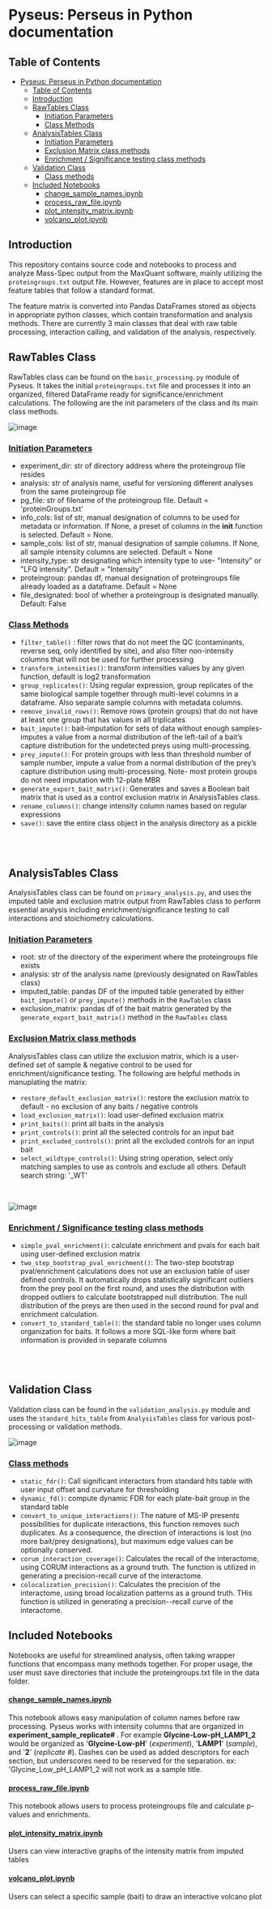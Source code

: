 # Pyseus: Perseus in Python documentation

## Table of Contents

- [Pyseus: Perseus in Python documentation](#pyseus-perseus-in-python-documentation)
  - [Table of Contents](#table-of-contents)
  - [Introduction](#introduction)
  - [RawTables Class](#rawtables-class)
    - [<ins>Initiation Parameters](#insinitiation-parameters)
    - [<ins>Class Methods](#insclass-methods)
  - [AnalysisTables Class](#analysistables-class)
    - [<ins>Initiation Parameters](#insinitiation-parameters-1)
    - [<ins>Exclusion Matrix class methods](#insexclusion-matrix-class-methods)
    - [<ins>Enrichment / Significance testing class methods](#insenrichment--significance-testing-class-methods)
  - [Validation Class](#validation-class)
    - [<ins>Class methods](#insclass-methods-1)
  - [Included Notebooks](#included-notebooks)
      - [<ins>change_sample_names.ipynb](#inschange_sample_namesipynb)
      - [<ins>process_raw_file.ipynb](#insprocess_raw_fileipynb)
      - [<ins>plot_intensity_matrix.ipynb](#insplot_intensity_matrixipynb)
      - [<ins>volcano_plot.ipynb](#insvolcano_plotipynb)



## Introduction

This repository contains source code and notebooks to process and analyze Mass-Spec output from the MaxQuant software, mainly utilizing the ```proteingroups.txt``` output file. However, features are in place to accept most feature tables that follow a standard format.

The feature matrix is converted into Pandas DataFrames stored as objects in appropriate python classes, which contain transformation and analysis methods. There are currently 3 main classes that deal with raw table processing, interaction calling, and validation of the analysis, respectively.

## RawTables Class
RawTables class can be found on the ```basic_processing.py``` module of Pyseus. It takes the initial ```proteingroups.txt``` file and processes it into an organized, filtered DataFrame ready for significance/enrichment calculations. The following are the init parameters of the class and its main class methods.

![image](./images/RawTables_graph.png)


### <ins>Initiation Parameters
* experiment_dir: str of directory address where the proteingroup file resides
* analysis: str of analysis name, useful for versioning different analyses from the same proteingroup file
* pg_file: str of filename of the proteingroup file. Default = 'proteinGroups.txt'
* info_cols: list of str, manual designation of columns to be used for metadata or information. If None, a preset of columns in the __init__ function is selected. Default = None.
* sample_cols: list of str, manual designation of sample columns. If None, all sample intensity columns are selected. Default = None
* intensity_type: str designating which intensity type to use- "Intensity" or "LFQ intensity". Default = "Intensity"
* proteingroup: pandas df, manual designation of proteingroups file already loaded as a dataframe. Default = None
* file_designated: bool of whether a proteingroup is designated manually. Default: False

### <ins>Class Methods
* ```filter_table()``` : filter rows that do not meet the QC (contaminants, reverse seq, only identified by site), and also filter non-intensity columns that will not be used for further processing
* ```transform_intensities()```: transform intensities values by any given function, default is log2 transformation
* ```group_replicates()```: Using regular expression, group replicates of the same biological sample together through multi-level columns in a dataframe. Also separate sample columns with metadata columns.
* ```remove_invalid_rows()```: Remove rows (protein groups) that do not have at least one group that has values in all triplicates
* ```bait_impute()```: bait-imputation for sets of data without enough samples- imputes a value from a normal distribution of the left-tail of a bait’s capture distribution for the undetected preys using multi-processing.
* ```prey_impute()```: For protein groups with less than threshold number of sample number, impute a value from a normal distribution of the prey’s capture distribution using multi-processing. Note- most protein groups do not need imputation with 12-plate MBR
* ```generate_export_bait_matrix()```: Generates and saves a Boolean bait matrix that is used as a control exclusion matrix in AnalysisTables class.
* ```rename_columns()```: change intensity column names based on regular expressions
* ```save()```: save the entire class object in the analysis directory as a pickle

<br>
<br>

## AnalysisTables Class
AnalysisTables class can be found on ```primary_analysis.py```, and uses the imputed table and exclusion matrix output from RawTables class to perform essential analysis including enrichment/significance testing to call interactions and stoichiometry calculations.

### <ins>Initiation Parameters
* root: str of the directory of the experiment where the proteingroups file exists
* analysis: str of the analysis name (previously designated on RawTables class)
* imputed_table: pandas DF of the imputed table generated by either ```bait_impute()``` or ```prey_impute()``` methods in the ```RawTables``` class
* exclusion_matrix: pandas df of the bait matrix generated by the ```generate_export_bait_matrix()``` method in the ```RawTables``` class


### <ins>Exclusion Matrix class methods

AnalysisTables class can utilize the exclusion matrix, which is a user-defined set of sample & negative control to be used for enrichment/significance testing. The following are helpful methods in manuplating the matrix:
* ```restore_default_exclusion_matrix()```: restore the exclusion matrix to default - no exclusion of any baits / negative controls
* ```load_exclusion_matrix()```: load user-defined exclusion matrix
* ```print_baits()```: print all baits in the analysis
* ```print_controls()```: print all the selected controls for an input bait
* ```print_excluded_controls()```: print all the excluded controls for an input bait
* ```select_wildtype_controls()```: Using string operation, select only matching samples to use as controls and exclude all others. Default search string: '_WT'

<br>

![image](./images/AnalysisTables_graph.png)

### <ins>Enrichment / Significance testing class methods
* ```simple_pval_enrichment()```: calculate enrichment and pvals for each bait using user-defined exclusion matrix
* ```two_step_bootstrap_pval_enrichment()```: The two-step bootstrap pval/enrichment calculations does not use an exclusion table of user defined controls. It automatically drops statistically significant outliers from the prey pool on the first round, and uses the distribution with dropped outliers to calculate bootstrapped null distribution. The null distribution of the preys are then used in the second round for pval and enrichment calculation.
* ```convert_to_standard_table()```: the standard table no longer uses column organization for baits. It follows a more SQL-like form where bait information is provided in separate columns

<br>
<br>

## Validation Class
Validation class can be found in the ```validation_analysis.py``` module and uses the ```standard_hits_table``` from ```AnalysisTables``` class for various post-processing or validation methods.

![image](./images/validations_graphs.png)


### <ins>Class methods
* ```static_fdr()```: Call significant interactors from standard hits table with user input offset and curvature for thresholding
* ```dynamic_fd()```: compute dynamic FDR for each plate-bait group in the standard table
* ```convert_to_unique_interactions()```: The nature of MS-IP presents possibilities for duplicate interactions, this function removes such duplicates. As a consequence, the direction of interactions is lost (no more bait/prey designations), but maximum edge values can be optionally conserved.
* ```corum_interaction_coverage()```: Calculates the recall of the interactome, using CORUM interactions as a ground truth. The function is utilized in generating a precision-recall curve of the interactome.
* ```colocalization_precision()```: Calculates the precision of the interactome, using broad localization patterns as a ground truth. THis function is utilized in generating a precision--recall curve of the interactome.



## Included Notebooks
Notebooks are useful for streamlined analysis, often taking wrapper functions that encompass many methods together. For proper usage, the user must save directories that include the proteingroups.txt file in the data folder.

#### <ins>change_sample_names.ipynb
This notebook allows easy manipulation of column names before raw processing. Pyseus works with intensity columns that are organized in <b>experiment_sample_replicate# </b>. For example <b>Glycine-Low-pH_LAMP1_2</b> would be organized as '<b>Glycine-Low-pH</b>' (<i>experiment</i>), '<b>LAMP1</b>' (<i>sample</i>), and '<b>2</b>' (<i>replicate #</i>). Dashes can be used as added descriptors for each section, but underscores need to be reserved for the separation. ex: 'Glycine_Low_pH_LAMP1_2 will not work as a sample title.
#### <ins>process_raw_file.ipynb
This notebook allows users to process proteingroups file and calculate p-values and enrichments.
#### <ins>plot_intensity_matrix.ipynb
Users can view interactive graphs of the intensity matrix from imputed tables
#### <ins>volcano_plot.ipynb
Users can select a specific sample (bait) to draw an interactive volcano plot
